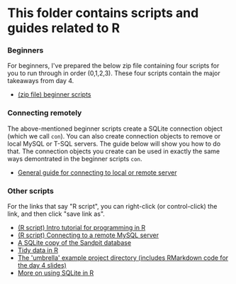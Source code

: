 # This folder contains scripts and guides related to R

### Beginners

For beginners, I've prepared the below zip file containing four scripts for you to run through in order (0,1,2,3). These four scripts contain the major takeaways from day 4.

* [(zip file) beginner scripts](beginners.zip)

### Connecting remotely

The above-mentioned beginner scripts create a SQLite connection object (which we call `con`). You can also create connection objects to remove or local MySQL or T-SQL servers. The guide below will show you how to do that. The connection objects you create can be used in exactly the same ways demontrated in the beginner scripts `con`.

* [General guide for connecting to local or remote server](https://htmlpreview.github.io/?https://github.com/frycast/SQL_course/blob/master/R/connecting-R/databases-in-R.html)

### Other scripts

For the links that say "R script", you can right-click (or control-click) the link, and then click "save link as".

* [(R script) Intro tutorial for programming in R](https://github.com/frycast/SQL_course/raw/master/R/intro-to-R.R)
* [(R script) Connecting to a remote MySQL server](https://github.com/frycast/SQL_course/raw/master/R/connecting-R/remote-MySQL.R)
* [A SQLite copy of the Sandpit database](sqlite-R/Sandpit.sqlite)
* [Tidy data in R](tidy-data.R)
* [The 'umbrella' example project directory (includes RMarkdown code for the day 4 slides)](https://github.com/frycast/umbrella)
* [More on using SQLite in R](sqlite-R)
